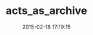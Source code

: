---
layout: post
title:  "acts_as_archive"
repo:   "winton/acts_as_archive"
date:   2015-02-18 17:19:15
gemurl: http://github.com/winton/acts_as_archive
---